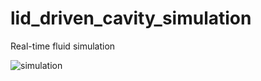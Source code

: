 # lid_driven_cavity_simulation
Real-time fluid simulation

![simulation](https://user-images.githubusercontent.com/54220467/109872514-88342c00-7c3a-11eb-91ee-e777e133a566.gif)
